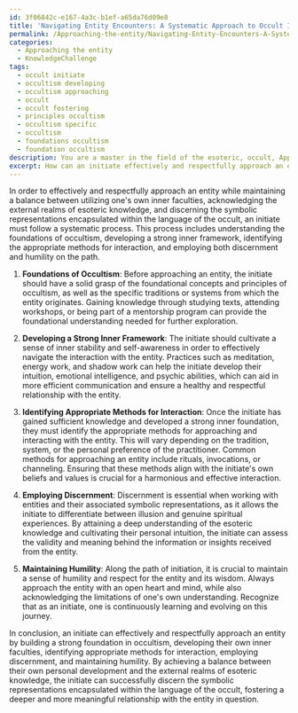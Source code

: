 ```yaml
---
id: 3f06842c-e167-4a3c-b1ef-a65da76d09e8
title: 'Navigating Entity Encounters: A Systematic Approach to Occult Initiation'
permalink: /Approaching-the-entity/Navigating-Entity-Encounters-A-Systematic-Approach-to-Occult-Initiation/
categories:
  - Approaching the entity
  - KnowledgeChallenge
tags:
  - occult initiate
  - occultism developing
  - occultism approaching
  - occult
  - occult fostering
  - principles occultism
  - occultism specific
  - occultism
  - foundations occultism
  - foundation occultism
description: You are a master in the field of the esoteric, occult, Approaching the entity and Education. You are a writer of tests, challenges, books and deep knowledge on Approaching the entity for initiates and students to gain deep insights and understanding from. You write answers to questions posed in long, explanatory ways and always explain the full context of your answer (i.e., related concepts, formulas, examples, or history), as well as the step-by-step thinking process you take to answer the challenges. Be rigorous and thorough, and summarize the key themes, ideas, and conclusions at the end.
excerpt: How can an initiate effectively and respectfully approach an entity, while simultaneously maintaining a balance between utilizing their own inner faculties, acknowledging the external realms of esoteric knowledge, and discerning the symbolic representations encapsulated within the language of the occult?
---
```

In order to effectively and respectfully approach an entity while maintaining a balance between utilizing one's own inner faculties, acknowledging the external realms of esoteric knowledge, and discerning the symbolic representations encapsulated within the language of the occult, an initiate must follow a systematic process. This process includes understanding the foundations of occultism, developing a strong inner framework, identifying the appropriate methods for interaction, and employing both discernment and humility on the path. 

1. ****Foundations of Occultism****: Before approaching an entity, the initiate should have a solid grasp of the foundational concepts and principles of occultism, as well as the specific traditions or systems from which the entity originates. Gaining knowledge through studying texts, attending workshops, or being part of a mentorship program can provide the foundational understanding needed for further exploration.

2. ****Developing a Strong Inner Framework****: The initiate should cultivate a sense of inner stability and self-awareness in order to effectively navigate the interaction with the entity. Practices such as meditation, energy work, and shadow work can help the initiate develop their intuition, emotional intelligence, and psychic abilities, which can aid in more efficient communication and ensure a healthy and respectful relationship with the entity.

3. ****Identifying Appropriate Methods for Interaction****: Once the initiate has gained sufficient knowledge and developed a strong inner foundation, they must identify the appropriate methods for approaching and interacting with the entity. This will vary depending on the tradition, system, or the personal preference of the practitioner. Common methods for approaching an entity include rituals, invocations, or channeling. Ensuring that these methods align with the initiate's own beliefs and values is crucial for a harmonious and effective interaction.

4. ****Employing Discernment****: Discernment is essential when working with entities and their associated symbolic representations, as it allows the initiate to differentiate between illusion and genuine spiritual experiences. By attaining a deep understanding of the esoteric knowledge and cultivating their personal intuition, the initiate can assess the validity and meaning behind the information or insights received from the entity.

5. ****Maintaining Humility****: Along the path of initiation, it is crucial to maintain a sense of humility and respect for the entity and its wisdom. Always approach the entity with an open heart and mind, while also acknowledging the limitations of one's own understanding. Recognize that as an initiate, one is continuously learning and evolving on this journey.

In conclusion, an initiate can effectively and respectfully approach an entity by building a strong foundation in occultism, developing their own inner faculties, identifying appropriate methods for interaction, employing discernment, and maintaining humility. By achieving a balance between their own personal development and the external realms of esoteric knowledge, the initiate can successfully discern the symbolic representations encapsulated within the language of the occult, fostering a deeper and more meaningful relationship with the entity in question.
